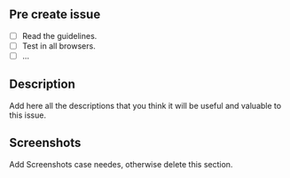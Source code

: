 ## Pre create issue

- [ ] Read the guidelines.
- [ ] Test in all browsers.
- [ ] ...

## Description

Add here all the descriptions that you think it will be useful and valuable to this issue.

## Screenshots

Add Screenshots case needes, otherwise delete this section.